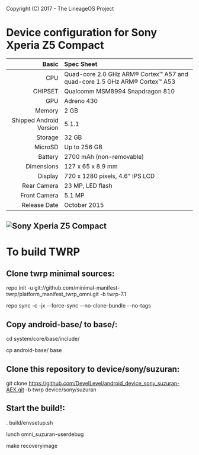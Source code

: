 Copyright (C) 2017 - The LineageOS Project

Device configuration for Sony Xperia Z5 Compact
=====================================

Basic   | Spec Sheet
-------:|:-------------------------
CPU     | Quad-core 2.0 GHz ARM® Cortex™ A57 and quad-core 1.5 GHz ARM® Cortex™ A53
CHIPSET | Qualcomm MSM8994 Snapdragon 810
GPU     | Adreno 430
Memory  | 2 GB
Shipped Android Version | 5.1.1
Storage | 32 GB
MicroSD | Up to 256 GB
Battery | 2700 mAh (non-removable)
Dimensions | 127 x 65 x 8.9 mm
Display | 720 x 1280 pixels, 4.6" IPS LCD
Rear Camera  | 23 MP, LED flash
Front Camera | 5.1 MP
Release Date | October 2015

![Sony Xperia Z5 Compact](http://cdn2.gsmarena.com/vv/pics/sony/sony-z5-compact1.jpg "Sony Xperia Z5 Compact")
-

To build TWRP
=============
Clone twrp minimal sources:
-
repo init -u git://github.com/minimal-manifest-twrp/platform_manifest_twrp_omni.git -b twrp-7.1

repo sync -c -jx --force-sync --no-clone-bundle --no-tags


Copy android-base/ to base/:
-
cd system/core/base/include/

cp android-base/ base


Clone this repository to device/sony/suzuran:
-
git clone https://github.com/DevelLevel/android_device_sony_suzuran-AEX.git -b twrp device/sony/suzuran


Start the build!:
-
. build/envsetup.sh

lunch omni_suzuran-userdebug

make recoveryimage

